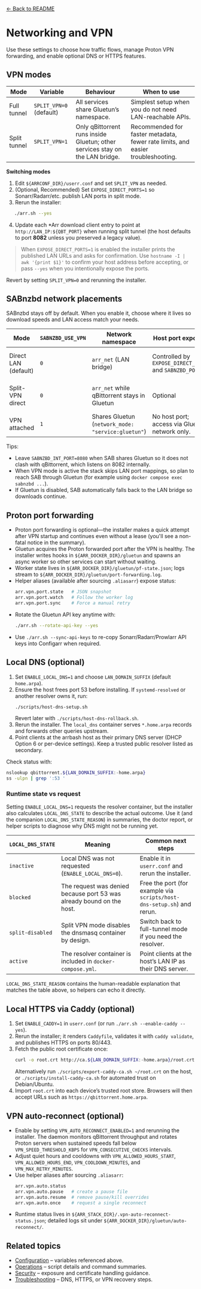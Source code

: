 [← Back to README](../README.md)

# Networking and VPN

Use these settings to choose how traffic flows, manage Proton VPN forwarding, and enable optional DNS or HTTPS features.

## VPN modes
| Mode | Variable | Behaviour | When to use |
| --- | --- | --- | --- |
| Full tunnel | `SPLIT_VPN=0` (default) | All services share Gluetun’s namespace. | Simplest setup when you do not need LAN-reachable APIs. |
| Split tunnel | `SPLIT_VPN=1` | Only qBittorrent runs inside Gluetun; other services stay on the LAN bridge. | Recommended for faster metadata, fewer rate limits, and easier troubleshooting. |

**Switching modes**
1. Edit `${ARRCONF_DIR}/userr.conf` and set `SPLIT_VPN` as needed.
2. (Optional, Recommended) Set `EXPOSE_DIRECT_PORTS=1` so Sonarr/Radarr/etc. publish LAN ports in split mode.
3. Rerun the installer:
```bash
   ./arr.sh --yes
   ```
4. Update each *Arr download client entry to point at `http://LAN_IP:${QBT_PORT}` when running split tunnel (the
   host defaults to port **8082** unless you preserved a legacy value).

> When `EXPOSE_DIRECT_PORTS=1` is enabled the installer prints the published LAN URLs and asks for confirmation. Use `hostname -I | awk '{print $1}'` to confirm your host address before accepting, or pass `--yes` when you intentionally expose the ports.

Revert by setting `SPLIT_VPN=0` and rerunning the installer.

## SABnzbd network placements

SABnzbd stays off by default. When you enable it, choose where it lives so download speeds and LAN access match your needs.

| Mode | `SABNZBD_USE_VPN` | Network namespace | Host port exposure | Notes |
| --- | --- | --- | --- | --- |
| Direct LAN (default) | `0` | `arr_net` (LAN bridge) | Controlled by `EXPOSE_DIRECT_PORTS` and `SABNZBD_PORT`. | Keeps SAB reachable by Sonarr/Radarr/Prowlarr over the LAN. |
| Split-VPN direct | `0` | `arr_net` while qBittorrent stays in Gluetun | Optional | Works well with the default qBittorrent port (`8082`) so SAB can keep port 8080. |
| VPN attached | `1` | Shares Gluetun (`network_mode: "service:gluetun"`) | No host port; access via Gluetun network only. | Use when Usenet providers must see the VPN exit IP. |

Tips:

- Leave `SABNZBD_INT_PORT=8080` when SAB shares Gluetun so it does not clash with qBittorrent, which listens on 8082 internally.
- When VPN mode is active the stack skips LAN port mappings, so plan to reach SAB through Gluetun (for example using `docker compose exec sabnzbd ...`).
- If Gluetun is disabled, SAB automatically falls back to the LAN bridge so downloads continue.

## Proton port forwarding
- Proton port forwarding is optional—the installer makes a quick attempt after VPN startup and continues even without a lease (you'll see a non-fatal notice in the summary).
- Gluetun acquires the Proton forwarded port after the VPN is healthy. The installer writes hooks in `${ARR_DOCKER_DIR}/gluetun` and spawns an async worker so other services can start without waiting.
- Worker state lives in `${ARR_DOCKER_DIR}/gluetun/pf-state.json`; logs stream to `${ARR_DOCKER_DIR}/gluetun/port-forwarding.log`.
- Helper aliases (available after sourcing `.aliasarr`) expose status:
  ```bash
  arr.vpn.port.state   # JSON snapshot
  arr.vpn.port.watch   # Follow the worker log
  arr.vpn.port.sync    # Force a manual retry
  ```
- Rotate the Gluetun API key anytime with:
  ```bash
  ./arr.sh --rotate-api-key --yes
  ```
- Use `./arr.sh --sync-api-keys` to re-copy Sonarr/Radarr/Prowlarr API keys into Configarr when required.

## Local DNS (optional)
1. Set `ENABLE_LOCAL_DNS=1` and choose `LAN_DOMAIN_SUFFIX` (default `home.arpa`).
2. Ensure the host frees port 53 before installing. If `systemd-resolved` or another resolver owns it, run:
   ```bash
   ./scripts/host-dns-setup.sh
   ```
   Revert later with `./scripts/host-dns-rollback.sh`.
3. Rerun the installer. The `local_dns` container serves `*.home.arpa` records and forwards other queries upstream.
4. Point clients at the arrbash host as their primary DNS server (DHCP Option 6 or per-device settings). Keep a trusted public resolver listed as secondary.

Check status with:
```bash
nslookup qbittorrent.${LAN_DOMAIN_SUFFIX:-home.arpa}
ss -ulpn | grep ':53 '
```

### Runtime state vs request

Setting `ENABLE_LOCAL_DNS=1` requests the resolver container, but the installer also calculates `LOCAL_DNS_STATE` to describe
the actual outcome. Use it (and the companion `LOCAL_DNS_STATE_REASON`) in summaries, the doctor report, or helper scripts to
diagnose why DNS might not be running yet.

| `LOCAL_DNS_STATE` | Meaning | Common next steps |
| --- | --- | --- |
| `inactive` | Local DNS was not requested (`ENABLE_LOCAL_DNS=0`). | Enable it in `userr.conf` and rerun the installer. |
| `blocked` | The request was denied because port 53 was already bound on the host. | Free the port (for example via `scripts/host-dns-setup.sh`) and rerun. |
| `split-disabled` | Split VPN mode disables the dnsmasq container by design. | Switch back to full-tunnel mode if you need the resolver. |
| `active` | The resolver container is included in `docker-compose.yml`. | Point clients at the host’s LAN IP as their DNS server. |

`LOCAL_DNS_STATE_REASON` contains the human-readable explanation that matches the table above, so helpers can echo it directly.

## Local HTTPS via Caddy (optional)
1. Set `ENABLE_CADDY=1` in `userr.conf` (or run `./arr.sh --enable-caddy --yes`).
2. Rerun the installer; it renders `Caddyfile`, validates it with `caddy validate`, and publishes HTTPS on ports 80/443.
3. Fetch the public root certificate once:
   ```bash
   curl -o root.crt http://ca.${LAN_DOMAIN_SUFFIX:-home.arpa}/root.crt
   ```
   Alternatively run `./scripts/export-caddy-ca.sh ~/root.crt` on the host, or `./scripts/install-caddy-ca.sh` for automated trust on Debian/Ubuntu.
4. Import `root.crt` into each device’s trusted root store. Browsers will then accept URLs such as `https://qbittorrent.home.arpa`.

## VPN auto-reconnect (optional)
- Enable by setting `VPN_AUTO_RECONNECT_ENABLED=1` and rerunning the installer. The daemon monitors qBittorrent throughput and rotates Proton servers when sustained speeds fall below `VPN_SPEED_THRESHOLD_KBPS` for `VPN_CONSECUTIVE_CHECKS` intervals.
- Adjust quiet hours and cooldowns with `VPN_ALLOWED_HOURS_START`, `VPN_ALLOWED_HOURS_END`, `VPN_COOLDOWN_MINUTES`, and `VPN_MAX_RETRY_MINUTES`.
- Use helper aliases after sourcing `.aliasarr`:
  ```bash
  arr.vpn.auto.status
  arr.vpn.auto.pause   # create a pause file
  arr.vpn.auto.resume  # remove pause/kill overrides
  arr.vpn.auto.once    # request a single reconnect
  ```
- Runtime status lives in `${ARR_STACK_DIR}/.vpn-auto-reconnect-status.json`; detailed logs sit under `${ARR_DOCKER_DIR}/gluetun/auto-reconnect/`.

## Related topics
- [Configuration](configuration.md) – variables referenced above.
- [Operations](operations.md) – script details and command summaries.
- [Security](security.md) – exposure and certificate handling guidance.
- [Troubleshooting](troubleshooting.md) – DNS, HTTPS, or VPN recovery steps.
